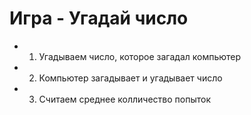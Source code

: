 # Игра - Угадай число

* 1. Угадываем число, которое загадал компьютер
* 2. Компьютер загадывает и угадывает число
* 3. Считаем среднее колличество попыток

